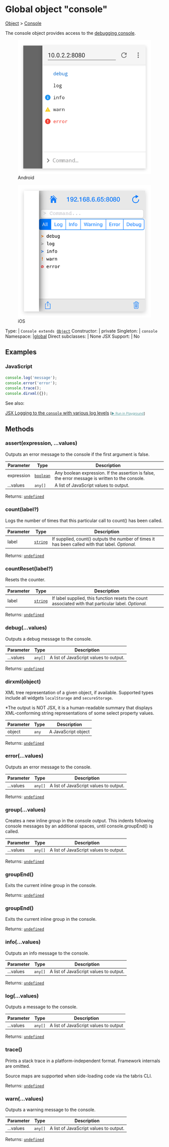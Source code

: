 ---
---
# Global object "console"

<a href="https://developer.mozilla.org/en-US/docs/Web/JavaScript/Reference/Global_Objects/Object" title="View &quot;Object&quot; on MDN">Object</a> > <a href="#" >Console</a>

The console object provides access to the [debugging console](../debug.md).


<div class="tabris-image"><figure><div><img srcset="img/android/Console.png 2x" src="img/android/Console.png" alt="Console on Android"/></div><figcaption>Android</figcaption></figure><figure><div><img srcset="img/ios/Console.png 2x" src="img/ios/Console.png" alt="Console on iOS"/></div><figcaption>iOS</figcaption></figure></div>

Type: | <code style="white-space: nowrap">Console extends <a href="https://developer.mozilla.org/en-US/docs/Web/JavaScript/Reference/Global_Objects/Object" title="View &quot;Object&quot; on MDN">Object</a></code>
Constructor: | private
Singleton: | `console`
Namespace: |<a href="../modules.html#startup" >global</a>
Direct subclasses: | None
JSX Support: | No


## Examples
### JavaScript


```js
console.log('message');
console.error('error');
console.trace();
console.dirxml({});
```



See also:
  
[<span class='language jsx'>JSX</span> Logging to the `console` with various log levels](https://github.com/eclipsesource/tabris-js/tree/v3.10.0/snippets/console.jsx) <span style="font-size: 75%;">[<a href="https://playground.tabris.com/?gitref=v3.10.0&snippet=console.jsx" style="color: cadetblue;">► Run in Playground</a>]</span>

## Methods

### assert(expression, ...values)



Outputs an error message to the console if the first argument is false.


Parameter|Type|Description
-|-|-
expression | <code style="white-space: nowrap"><a href="https://developer.mozilla.org/en-US/docs/Web/JavaScript/Data_structures#boolean_type" title="View &quot;boolean&quot; on MDN">boolean</a></code> | Any boolean expression. If the assertion is false, the error message is written to the console.
...values | <code style="white-space: nowrap"><a title="Literally any JavaScript value">any</a>[]</code> | A list of JavaScript values to output.


Returns: <code style="white-space: nowrap"><a href="https://developer.mozilla.org/en-US/docs/Web/JavaScript/Data_structures#undefined_type" title="View &quot;undefined&quot; on MDN">undefined</a></code>

### count(label?)



Logs the number of times that this particular call to count() has been called.


Parameter|Type|Description
-|-|-
label | <code style="white-space: nowrap"><a href="https://developer.mozilla.org/en-US/docs/Web/JavaScript/Data_structures#string_type" title="View &quot;string&quot; on MDN">string</a></code> | If supplied, count() outputs the number of times it has been called with that label. *Optional.*


Returns: <code style="white-space: nowrap"><a href="https://developer.mozilla.org/en-US/docs/Web/JavaScript/Data_structures#undefined_type" title="View &quot;undefined&quot; on MDN">undefined</a></code>

### countReset(label?)



Resets the counter.


Parameter|Type|Description
-|-|-
label | <code style="white-space: nowrap"><a href="https://developer.mozilla.org/en-US/docs/Web/JavaScript/Data_structures#string_type" title="View &quot;string&quot; on MDN">string</a></code> | If label supplied, this function resets the count associated with that particular label. *Optional.*


Returns: <code style="white-space: nowrap"><a href="https://developer.mozilla.org/en-US/docs/Web/JavaScript/Data_structures#undefined_type" title="View &quot;undefined&quot; on MDN">undefined</a></code>

### debug(...values)



Outputs a debug message to the console.


Parameter|Type|Description
-|-|-
...values | <code style="white-space: nowrap"><a title="Literally any JavaScript value">any</a>[]</code> | A list of JavaScript values to output.


Returns: <code style="white-space: nowrap"><a href="https://developer.mozilla.org/en-US/docs/Web/JavaScript/Data_structures#undefined_type" title="View &quot;undefined&quot; on MDN">undefined</a></code>

### dirxml(object)



XML tree representation of a given object, if available. Supported types include all widgets `localStorage` and `secureStorage`. 

*The output is NOT JSX, it is a human-readable summary that displays XML-conforming string representations of some select property values.


Parameter|Type|Description
-|-|-
object | <code style="white-space: nowrap"><a title="Literally any JavaScript value">any</a></code> | A JavaScript object


Returns: <code style="white-space: nowrap"><a href="https://developer.mozilla.org/en-US/docs/Web/JavaScript/Data_structures#undefined_type" title="View &quot;undefined&quot; on MDN">undefined</a></code>

### error(...values)



Outputs an error message to the console.


Parameter|Type|Description
-|-|-
...values | <code style="white-space: nowrap"><a title="Literally any JavaScript value">any</a>[]</code> | A list of JavaScript values to output.


Returns: <code style="white-space: nowrap"><a href="https://developer.mozilla.org/en-US/docs/Web/JavaScript/Data_structures#undefined_type" title="View &quot;undefined&quot; on MDN">undefined</a></code>

### group(...values)



Creates a new inline group in the console output. This indents following console messages by an additional spaces, until console.groupEnd() is called.


Parameter|Type|Description
-|-|-
...values | <code style="white-space: nowrap"><a title="Literally any JavaScript value">any</a>[]</code> | A list of JavaScript values to output.


Returns: <code style="white-space: nowrap"><a href="https://developer.mozilla.org/en-US/docs/Web/JavaScript/Data_structures#undefined_type" title="View &quot;undefined&quot; on MDN">undefined</a></code>

### groupEnd()



Exits the current inline group in the console.

Returns: <code style="white-space: nowrap"><a href="https://developer.mozilla.org/en-US/docs/Web/JavaScript/Data_structures#undefined_type" title="View &quot;undefined&quot; on MDN">undefined</a></code>

### groupEnd()



Exits the current inline group in the console.

Returns: <code style="white-space: nowrap"><a href="https://developer.mozilla.org/en-US/docs/Web/JavaScript/Data_structures#undefined_type" title="View &quot;undefined&quot; on MDN">undefined</a></code>

### info(...values)



Outputs an info message to the console.


Parameter|Type|Description
-|-|-
...values | <code style="white-space: nowrap"><a title="Literally any JavaScript value">any</a>[]</code> | A list of JavaScript values to output.


Returns: <code style="white-space: nowrap"><a href="https://developer.mozilla.org/en-US/docs/Web/JavaScript/Data_structures#undefined_type" title="View &quot;undefined&quot; on MDN">undefined</a></code>

### log(...values)



Outputs a message to the console.


Parameter|Type|Description
-|-|-
...values | <code style="white-space: nowrap"><a title="Literally any JavaScript value">any</a>[]</code> | A list of JavaScript values to output


Returns: <code style="white-space: nowrap"><a href="https://developer.mozilla.org/en-US/docs/Web/JavaScript/Data_structures#undefined_type" title="View &quot;undefined&quot; on MDN">undefined</a></code>

### trace()



Prints a stack trace in a platform-independent format. Framework internals are omitted.

Source maps are supported when side-loading code via the tabris CLI.

Returns: <code style="white-space: nowrap"><a href="https://developer.mozilla.org/en-US/docs/Web/JavaScript/Data_structures#undefined_type" title="View &quot;undefined&quot; on MDN">undefined</a></code>

### warn(...values)



Outputs a warning message to the console.


Parameter|Type|Description
-|-|-
...values | <code style="white-space: nowrap"><a title="Literally any JavaScript value">any</a>[]</code> | A list of JavaScript values to output.


Returns: <code style="white-space: nowrap"><a href="https://developer.mozilla.org/en-US/docs/Web/JavaScript/Data_structures#undefined_type" title="View &quot;undefined&quot; on MDN">undefined</a></code>


